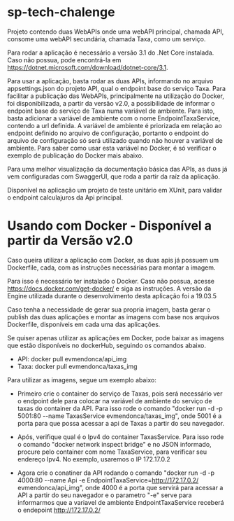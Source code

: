 # sp-tech-chalenge
Projeto contendo duas WebAPIs onde uma webAPI principal, chamada API, consome uma webAPI secundária, chamada Taxa, como um serviço.

Para rodar a aplicação é necessário a versão 3.1 do .Net Core instalada. Caso não possua, pode encontrá-la em https://dotnet.microsoft.com/download/dotnet-core/3.1.

Para usar a aplicação, basta rodar as duas APIs, informando no arquivo appsettings.json do projeto API, qual o endpoint base do serviço Taxa. Para facilitar a publicação das WebAPIs, principalmente na utilização do Docker, foi disponibilizada, a partir da versão v2.0, a possibilidade de informar o endpoint base do serviço de Taxa numa variável de ambiente. Para isto, basta adicionar a variável de ambiente com o nome EndpointTaxaService, contendo a url definida. A variável de ambiente é priorizada em relação ao endpoint definido no arquivo de configuração, portanto o endpoint do arquivo de configuração só será utilizado quando não houver a variável de ambiente. Para saber como usar esta variável no Docker, é só verificar o exemplo de publicação do Docker mais abaixo.

Para uma melhor visualização da documentação básica das APIs, as duas já vem configuradas com SwaggerUI, que roda a partir da raíz da aplicação.

Dísponível na aplicação um projeto de teste unitário em XUnit, para validar o endpoint calculajuros da Api principal.

# Usando com Docker - Disponível a partir da Versão v2.0
Caso queira utilizar a aplicação com Docker, as duas apis já possuem um Dockerfile, cada, com as instruções necessárias para montar a imagem.

Para isso é necessário ter instalado o Docker. Caso não possua, acesse https://docs.docker.com/get-docker/ e siga as instruções. A versão da Engine utilizada durante o desenvolvimento desta aplicação foi a 19.03.5

Caso tenha a necessidade de gerar sua propria imagem, basta gerar o publish das duas aplicações e montar as imagens com base nos arquivos Dockerfile, disponíveis em cada uma das aplicações. 

Se quiser apenas utilizar as aplicações em Docker, pode baixar as imagens que estão disponíveis no dockerHub, seguindo os comandos abaixo.

* API: docker pull evmendonca/api_img
* Taxa: docker pull evmendonca/taxas_img

Para utilizar as imagens, segue um exemplo abaixo:

- Primeiro crie o container do serviço de Taxas, pois será necessário ver o endpoint dele para colocar na variável de ambiente do serviço de taxas do container da API. Para isso rode o comando "docker run -d -p 5001:80 --name TaxasService evmendonca/taxas_img", onde 5001 é a porta para que possa acessar a api de Taxas a partir do seu navegador.

* Após, verifique qual é o Ipv4 do container TaxasService. Para isso rode o comando "docker network inspect bridge" e no JSON informado, procure pelo container com nome TaxaService, para verificar seu endereço Ipv4. No exemplo, usaremos o IP 172.17.0.2

- Agora crie o conatiner da API rodando o comando "docker run -d -p 4000:80 --name Api -e EndpointTaxaService=http://172.17.0.2/ evmendonca/api_img", onde 4000 é a porta que servirá para acessar a API a partir do seu navegador e o parametro "-e" serve para informarmos que a variavel de ambiente EndpointTaxaService receberá o endepoint http://172.17.0.2/
